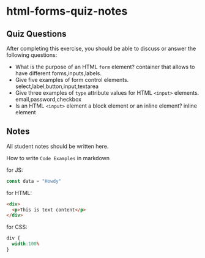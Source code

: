 # html-forms-quiz-notes

## Quiz Questions

After completing this exercise, you should be able to discuss or answer the following questions:

- What is the purpose of an HTML `form` element?
container that allows to have different forms,inputs,labels.
- Give five examples of form control elements.
select,label,button,input,textarea
- Give three examples of `type` attribute values for HTML `<input>` elements.
email,password,checkbox
- Is an HTML `<input>` element a block element or an inline element?
inline element
## Notes

All student notes should be written here.


How to write `Code Examples` in markdown

for JS:
```javascript
const data = "Howdy"
```

for HTML:
```html
<div>
  <p>This is text content</p>
</div>
```

for CSS:
```css
div {
  width:100%
}
```
